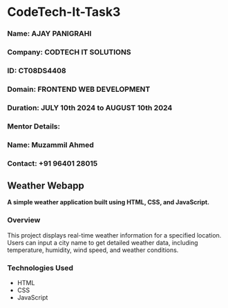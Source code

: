 # CodeTech-It-Task3

### Name: AJAY PANIGRAHI
### Company: CODTECH IT SOLUTIONS
### ID: CT08DS4408
### Domain: FRONTEND WEB DEVELOPMENT
### Duration:  JULY 10th 2024 to AUGUST 10th 2024

### Mentor Details:
### Name: Muzammil Ahmed
### Contact: +91 96401 28015

## Weather Webapp

**A simple weather application built using HTML, CSS, and JavaScript.**

### Overview
This project displays real-time weather information for a specified location. Users can input a city name to get detailed weather data, including temperature, humidity, wind speed, and weather conditions.

### Technologies Used
* HTML
* CSS
* JavaScript
